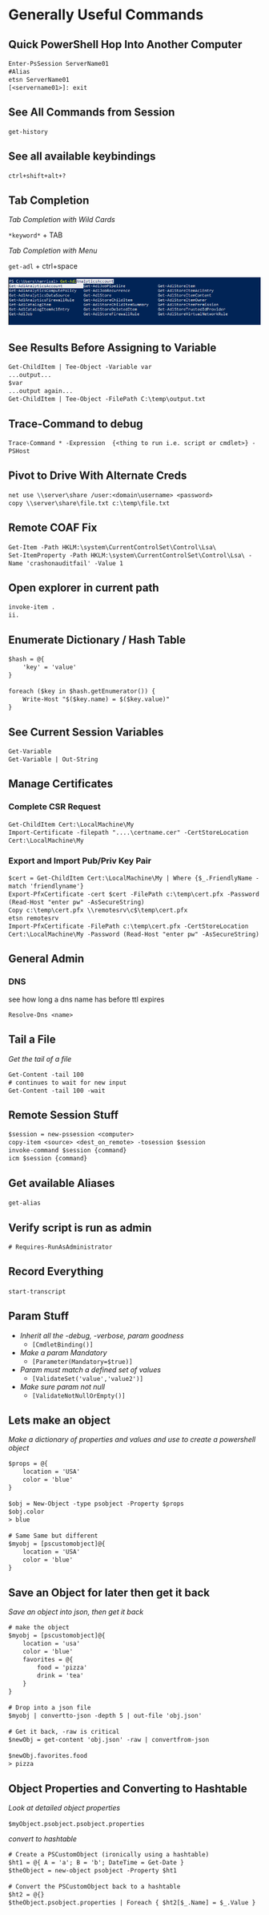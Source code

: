 # Generally Useful Commands

## Quick PowerShell Hop Into Another Computer ##
    Enter-PsSession ServerName01
    #Alias
    etsn ServerName01
    [<servername01>]: exit

## See All Commands from Session ##
    get-history

## See all available keybindings ##
    ctrl+shift+alt+? 

## Tab Completion ##
*Tab Completion with Wild Cards*

`*keyword*`  + TAB

*Tab Completion with Menu*

`get-adl` + ctrl+space

![PSMenuCompletion](./../Images/PsMenuComplete.png)

## See Results Before Assigning to Variable ##
    Get-ChildItem | Tee-Object -Variable var
    ...output...
    $var
    ...output again...
    Get-ChildItem | Tee-Object -FilePath C:\temp\output.txt

## Trace-Command to debug ##
	Trace-Command * -Expression  {<thing to run i.e. script or cmdlet>} -PSHost

## Pivot to Drive With Alternate Creds ##
    net use \\server\share /user:<domain\username> <password>
    copy \\server\share\file.txt c:\temp\file.txt


## Remote COAF Fix ##
    Get-Item -Path HKLM:\system\CurrentControlSet\Control\Lsa\	
    Set-ItemProperty -Path HKLM:\system\CurrentControlSet\Control\Lsa\ -Name 'crashonauditfail' -Value 1

## Open explorer in current path ##
    invoke-item .
    ii.

## Enumerate Dictionary / Hash Table ##
    $hash = @{
        'key' = 'value'
    }

    foreach ($key in $hash.getEnumerator()) {
        Write-Host "$($key.name) = $($key.value)"
    }

## See Current Session Variables ##
    Get-Variable 
    Get-Variable | Out-String

## Manage Certificates ##
### Complete CSR Request ###
    Get-ChildItem Cert:\LocalMachine\My
    Import-Certificate -filepath "....\certname.cer" -CertStoreLocation Cert:\LocalMachine\My

### Export and Import Pub/Priv Key Pair ###
    $cert = Get-ChildItem Cert:\LocalMachine\My | Where {$_.FriendlyName -match 'friendlyname'}
    Export-PfxCertificate -cert $cert -FilePath c:\temp\cert.pfx -Password (Read-Host "enter pw" -AsSecureString)
    Copy c:\temp\cert.pfx \\remotesrv\c$\temp\cert.pfx
    etsn remotesrv
    Import-PfxCertificate -FilePath c:\temp\cert.pfx -CertStoreLocation Cert:\LocalMachine\My -Password (Read-Host "enter pw" -AsSecureString)

## General Admin ##

### DNS ###
see how long a dns name has before ttl expires
    
    Resolve-Dns <name>

## Tail a File ##

*Get the tail of a file*

    Get-Content -tail 100
    # continues to wait for new input
    Get-Content -tail 100 -wait 

## Remote Session Stuff ##

    $session = new-pssession <computer>
    copy-item <source> <dest_on_remote> -tosession $session
    invoke-command $session {command}
    icm $session {command}

## Get available Aliases ##

`get-alias`

## Verify script is run as admin ##

    # Requires-RunAsAdministrator

## Record Everything ##

`start-transcript`

## Param Stuff ##

* *Inherit all the -debug, -verbose, param goodness*
  * `[CmdletBinding()]`
* *Make a param Mandatory*
  * `[Parameter(Mandatory=$true)]`
* *Param must match a defined set of values*
  * `[ValidateSet('value','value2')]`
* *Make sure param not null*
  * `[ValidateNotNullOrEmpty()]`


## Lets make an object ## 

*Make a dictionary of properties and values and use to create a powershell object*

    $props = @{
        location = 'USA'
        color = 'blue'
    }

    $obj = New-Object -type psobject -Property $props
    $obj.color
    > blue

    # Same Same but different
    $myobj = [pscustomobject]@{
        location = 'USA'
        color = 'blue'
    }

## Save an Object for later then get it back

*Save an object into json, then get it back*

    # make the object
    $myobj = [pscustomobject]@{
        location = 'usa'
        color = 'blue'
        favorites = @{
            food = 'pizza'
            drink = 'tea'
        }
    }

    # Drop into a json file
    $myobj | convertto-json -depth 5 | out-file 'obj.json'

    # Get it back, -raw is critical
    $newObj = get-content 'obj.json' -raw | convertfrom-json 

    $newObj.favorites.food
    > pizza

## Object Properties and Converting to Hashtable ##
*Look at detailed object properties*

`$myObject.psobject.psobject.properties`

*convert to hashtable*

    # Create a PSCustomObject (ironically using a hashtable)
    $ht1 = @{ A = 'a'; B = 'b'; DateTime = Get-Date }
    $theObject = new-object psobject -Property $ht1

    # Convert the PSCustomObject back to a hashtable
    $ht2 = @{}
    $theObject.psobject.properties | Foreach { $ht2[$_.Name] = $_.Value }